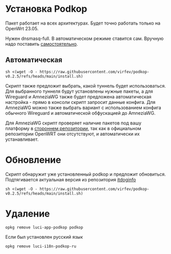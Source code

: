 # Установка Podkop
Пакет работает на всех архитектурах.
Будет точно работать только на OpenWrt 23.05.

Нужен dnsmasq-full. В автоматическом режиме ставится сам. Вручную надо поставить [самостоятельно](https://github.com/itdoginfo/podkop/blob/952dd6215a2a83d65937cf9e33534c42809091ed/install.sh#L20).

## Автоматическая
```
sh <(wget -O - https://raw.githubusercontent.com/virfev/podkop-v0.2.5/refs/heads/main/install.sh)
```

Скрипт также предложит выбрать, какой туннель будет использоваться. Для выбранного туннеля будут установлены нужные пакеты, а для Wireguard и AmneziaWG также будет предложена автоматическая настройка - прямо в консоли скрипт запросит данные конфига. Для AmneziaWG можно также выбрать вариант с использованием конфига обычного Wireguard и автоматической обфускацией до AmneziaWG.

Для AmneziaWG скрипт проверяет наличие пакетов под вашу платформу в [стороннем репозитории](https://github.com/Slava-Shchipunov/awg-openwrt/releases), так как в официальном репозитории OpenWRT они отсутствуют, и автоматически их устанавливает.

# Обновление
Скрипт обнаружит уже установленный podkop и предложит обновиться. Подтягивается актуальная версия из репозитория [itdoginfo](https://github.com/itdoginfo/podkop)
```
sh <(wget -O - https://raw.githubusercontent.com/virfev/podkop-v0.2.5/refs/heads/main/install.sh)
```

# Удаление
```
opkg remove luci-app-podkop podkop
```

Если был установлен русский язык
```
opkg remove luci-i18n-podkop-ru
```
